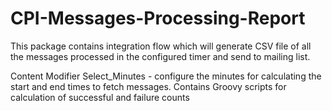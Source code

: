 # CPI-Messages-Processing-Report
This package contains integration flow which will generate  CSV file of all the messages processed in the configured timer and send to mailing list.

Content Modifier Select_Minutes - configure the minutes for calculating the start and end times to fetch messages.
Contains Groovy scripts for calculation of successful and failure counts
